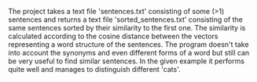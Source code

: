 The project takes a text file 'sentences.txt' consisting of some (>1) sentences and returns a text file 'sorted_sentences.txt' consisting of the same sentences sorted by their similarity to the first one. The similarity is calculated according to the cosine distance between the vectors representing a word structure of the sentences.
The program doesn't take into account the synonyms and even different forms of a word but still can be very useful to find similar sentences. In the given example it performs quite well and manages to distinguish different 'cats'.
